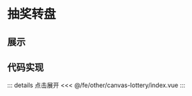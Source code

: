 # 抽奖转盘

## 展示

<script setup>
import demo from "./index.vue"
</script>

<demo></demo>

## 代码实现

::: details 点击展开
<<< @/fe/other/canvas-lottery/index.vue
:::
